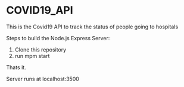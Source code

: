 # COVID19_API

This is the Covid19 API to track the status of people going to hospitals

Steps to build the Node.js Express Server:

1. Clone this repository
2. run mpm start

Thats it.

Server runs at localhost:3500

